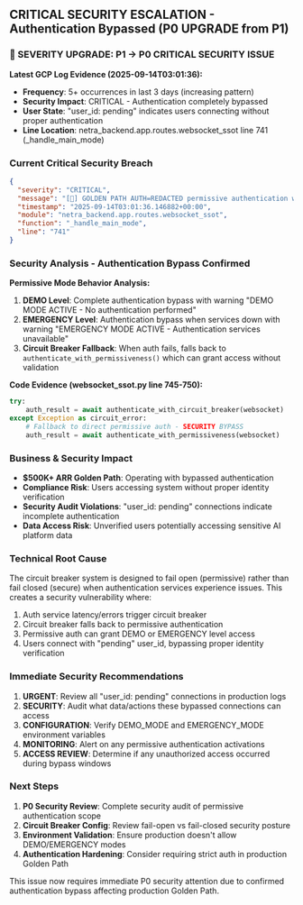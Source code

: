 ## CRITICAL SECURITY ESCALATION - Authentication Bypassed (P0 UPGRADE from P1)

### 🚨 SEVERITY UPGRADE: P1 → P0 CRITICAL SECURITY ISSUE

**Latest GCP Log Evidence (2025-09-14T03:01:36):**
- **Frequency**: 5+ occurrences in last 3 days (increasing pattern)
- **Security Impact**: CRITICAL - Authentication completely bypassed
- **User State**: "user_id: pending" indicates users connecting without proper authentication
- **Line Location**: netra_backend.app.routes.websocket_ssot line 741 (_handle_main_mode)

### Current Critical Security Breach
```json
{
  "severity": "CRITICAL",
  "message": "[🔑] GOLDEN PATH AUTH=REDACTED permissive authentication with circuit breaker for connection main_cfa09152 - user_id: pending, connection_state: connected",
  "timestamp": "2025-09-14T03:01:36.146882+00:00",
  "module": "netra_backend.app.routes.websocket_ssot",
  "function": "_handle_main_mode",
  "line": "741"
}
```

### Security Analysis - Authentication Bypass Confirmed

**Permissive Mode Behavior Analysis:**
1. **DEMO Level**: Complete authentication bypass with warning "DEMO MODE ACTIVE - No authentication performed"
2. **EMERGENCY Level**: Authentication bypass when services down with warning "EMERGENCY MODE ACTIVE - Authentication services unavailable"
3. **Circuit Breaker Fallback**: When auth fails, falls back to `authenticate_with_permissiveness()` which can grant access without validation

**Code Evidence (websocket_ssot.py line 745-750):**
```python
try:
    auth_result = await authenticate_with_circuit_breaker(websocket)
except Exception as circuit_error:
    # Fallback to direct permissive auth - SECURITY BYPASS
    auth_result = await authenticate_with_permissiveness(websocket)
```

### Business & Security Impact
- **$500K+ ARR Golden Path**: Operating with bypassed authentication
- **Compliance Risk**: Users accessing system without proper identity verification
- **Security Audit Violations**: "user_id: pending" connections indicate incomplete authentication
- **Data Access Risk**: Unverified users potentially accessing sensitive AI platform data

### Technical Root Cause
The circuit breaker system is designed to fail open (permissive) rather than fail closed (secure) when authentication services experience issues. This creates a security vulnerability where:
1. Auth service latency/errors trigger circuit breaker
2. Circuit breaker falls back to permissive authentication
3. Permissive auth can grant DEMO or EMERGENCY level access
4. Users connect with "pending" user_id, bypassing proper identity verification

### Immediate Security Recommendations
1. **URGENT**: Review all "user_id: pending" connections in production logs
2. **SECURITY**: Audit what data/actions these bypassed connections can access
3. **CONFIGURATION**: Verify DEMO_MODE and EMERGENCY_MODE environment variables
4. **MONITORING**: Alert on any permissive authentication activations
5. **ACCESS REVIEW**: Determine if any unauthorized access occurred during bypass windows

### Next Steps
1. **P0 Security Review**: Complete security audit of permissive authentication scope
2. **Circuit Breaker Config**: Review fail-open vs fail-closed security posture
3. **Environment Validation**: Ensure production doesn't allow DEMO/EMERGENCY modes
4. **Authentication Hardening**: Consider requiring strict auth in production Golden Path

This issue now requires immediate P0 security attention due to confirmed authentication bypass affecting production Golden Path.